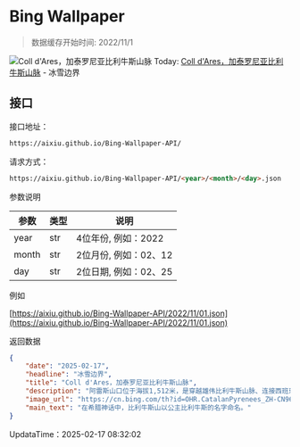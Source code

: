 # Bing Wallpaper

> 数据缓存开始时间: 2022/11/1

![Coll d'Ares，加泰罗尼亚比利牛斯​​山脉](https://cn.bing.com/th?id=OHR.CatalanPyrenees_ZH-CN9699602584_1920x1080.webp)
Today: [Coll d'Ares，加泰罗尼亚比利牛斯​​山脉](https://cn.bing.com/th?id=OHR.CatalanPyrenees_ZH-CN9699602584_1920x1080.webp) - 冰雪边界

## 接口

接口地址：

```html
https://aixiu.github.io/Bing-Wallpaper-API/
```

请求方式：

```html
https://aixiu.github.io/Bing-Wallpaper-API/<year>/<month>/<day>.json
```

参数说明

| 参数 | 类型 | 说明 |
| - | - | - |
| year | str | 4位年份, 例如：2022 |
| month | str | 2位月份, 例如：02、12 |
| day | str | 2位日期, 例如：02、25 |

例如

[https://aixiu.github.io/Bing-Wallpaper-API/2022/11/01.json](https://aixiu.github.io/Bing-Wallpaper-API/2022/11/01.json)

返回数据

```json
{
    "date": "2025-02-17",
    "headline": "冰雪边界",
    "title": "Coll d'Ares，加泰罗尼亚比利牛斯​​山脉",
    "description": "阿雷斯山口位于海拔1,512米，是穿越雄伟比利牛斯山脉、连接西班牙和法国的山间通道。山口位于加泰罗尼亚里波列斯地区的莫洛与法国奥克西塔尼亚的普拉茨德莫洛拉普雷斯特之间。冬季，这里白雪皑皑，景色令人叹为观止。",
    "image_url": "https://cn.bing.com/th?id=OHR.CatalanPyrenees_ZH-CN9699602584_1920x1080.webp",
    "main_text": "在希腊神话中，比利牛斯山以公主比利牛斯的名字命名。"
}
```

UpdataTime：2025-02-17 08:32:02
